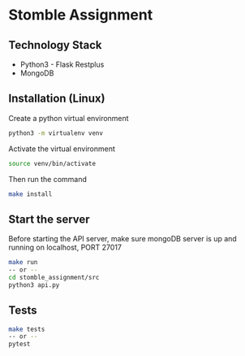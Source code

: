 # Stomble Assignment

## Technology Stack

* Python3 - Flask Restplus
* MongoDB 

## Installation (Linux)

Create a python virtual environment

```bash
python3 -m virtualenv venv 
```
Activate the virtual environment

```bash
source venv/bin/activate
```
Then run the command

```bash
make install
```

## Start the server

Before starting the API server, make sure mongoDB server is up and running on localhost, PORT 27017

```bash
make run
-- or --
cd stomble_assignment/src
python3 api.py 
```

## Tests
```bash
make tests
-- or -- 
pytest
```
